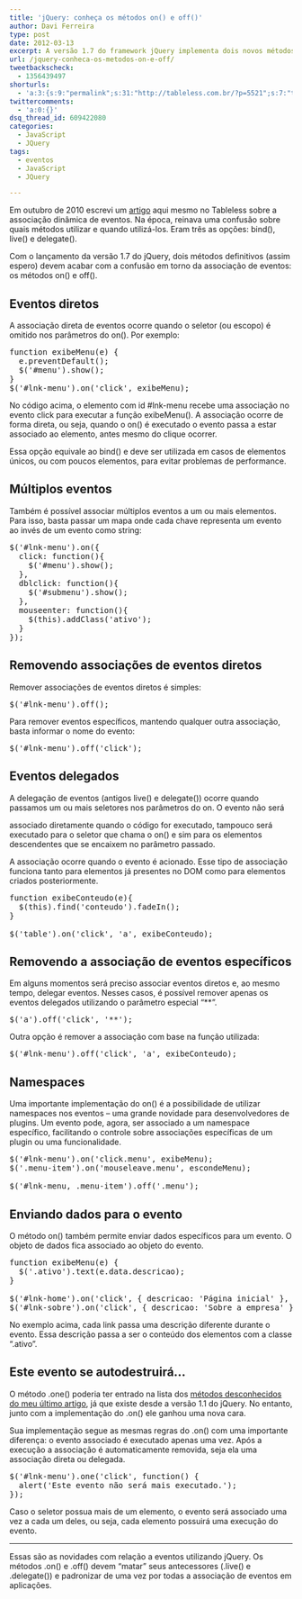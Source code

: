 ```yaml
---
title: 'jQuery: conheça os métodos on() e off()'
author: Davi Ferreira
type: post
date: 2012-03-13
excerpt: A versão 1.7 do framework jQuery implementa dois novos métodos que pretendem acabar de vez com a confusão gerada em torno da associação de eventos.
url: /jquery-conheca-os-metodos-on-e-off/
tweetbackscheck:
  - 1356439497
shorturls:
  - 'a:3:{s:9:"permalink";s:31:"http://tableless.com.br/?p=5521";s:7:"tinyurl";s:26:"http://tinyurl.com/6nq99g3";s:4:"isgd";s:19:"http://is.gd/Rw4F23";}'
twittercomments:
  - 'a:0:{}'
dsq_thread_id: 609422080
categories:
  - JavaScript
  - JQuery
tags:
  - eventos
  - JavaScript
  - JQuery

---
```

Em outubro de 2010 escrevi um [artigo][1] aqui mesmo no Tableless sobre a associação dinâmica de eventos. Na época, reinava uma confusão sobre quais métodos utilizar e quando utilizá-los. Eram três as opções: bind(), live() e delegate().

Com o lançamento da versão 1.7 do jQuery, dois métodos definitivos (assim espero) devem acabar com a confusão em torno da associação de eventos: os métodos on() e off().

## Eventos diretos

A associação direta de eventos ocorre quando o seletor (ou escopo) é omitido nos parâmetros do on(). Por exemplo:

<pre class="lang-javascript">function exibeMenu(e) {
  e.preventDefault();
  $('#menu').show();
}
$('#lnk-menu').on('click', exibeMenu);
</pre>

No código acima, o elemento com id #lnk-menu recebe uma associação no evento click para executar a função exibeMenu(). A associação ocorre de forma direta, ou seja, quando o on() é executado o evento passa a estar associado ao elemento, antes mesmo do clique ocorrer.

Essa opção equivale ao bind() e deve ser utilizada em casos de elementos únicos, ou com poucos elementos, para evitar problemas de performance.

## Múltiplos eventos

Também é possível associar múltiplos eventos a um ou mais elementos. Para isso, basta passar um mapa onde cada chave representa um evento ao invés de um evento como string:

<pre class="lang-javascript">$('#lnk-menu').on({
  click: function(){
    $('#menu').show();
  },
  dblclick: function(){
    $('#submenu').show();
  },
  mouseenter: function(){
    $(this).addClass('ativo');
  }
});
</pre>

## Removendo associações de eventos diretos

Remover associações de eventos diretos é simples:

<pre class="lang-javascript">$('#lnk-menu').off();</pre>

Para remover eventos específicos, mantendo qualquer outra associação, basta informar o nome do evento:

<pre class="lang-javascript">$('#lnk-menu').off('click');</pre>

## Eventos delegados

A delegação de eventos (antigos live() e delegate()) ocorre quando passamos um ou mais seletores nos parâmetros do on. O evento não será
  
associado diretamente quando o código for executado, tampouco será executado para o seletor que chama o on() e sim para os elementos descendentes que se encaixem no parâmetro passado.

A associação ocorre quando o evento é acionado. Esse tipo de associação funciona tanto para elementos já presentes no DOM como para elementos criados posteriormente.

<pre class="lang-javascript">function exibeConteudo(e){
  $(this).find('conteudo').fadeIn();
}

$('table').on('click', 'a', exibeConteudo);
</pre>

## Removendo a associação de eventos específicos

Em alguns momentos será preciso associar eventos diretos e, ao mesmo tempo, delegar eventos. Nesses casos, é possível remover apenas os eventos delegados utilizando o parâmetro especial &#8220;**&#8221;.

<pre class="lang-javascript">$('a').off('click', '**');</pre>

Outra opção é remover a associação com base na função utilizada:

<pre class="lang-javascript">$('#lnk-menu').off('click', 'a', exibeConteudo);</pre>

## Namespaces

Uma importante implementação do on() é a possibilidade de utilizar namespaces nos eventos &#8211; uma grande novidade para desenvolvedores de plugins. Um evento pode, agora, ser associado a um namespace específico, facilitando o controle sobre associações específicas de um plugin ou uma funcionalidade.

<pre class="lang-javascript">$('#lnk-menu').on('click.menu', exibeMenu);
$('.menu-item').on('mouseleave.menu', escondeMenu);

$('#lnk-menu, .menu-item').off('.menu');
</pre>

## Enviando dados para o evento

O método on() também permite enviar dados específicos para um evento. O objeto de dados fica associado ao objeto do evento.

<pre class="lang-javascript">function exibeMenu(e) { 
  $('.ativo').text(e.data.descricao);
}

$('#lnk-home').on('click', { descricao: 'Página inicial' }, exibeMenu);
$('#lnk-sobre').on('click', { descricao: 'Sobre a empresa' }, exibeMenu);
</pre>

No exemplo acima, cada link passa uma descrição diferente durante o evento. Essa descrição passa a ser o conteúdo dos elementos com a classe &#8220;.ativo&#8221;.

## Este evento se autodestruirá…

O método .one() poderia ter entrado na lista dos [métodos desconhecidos do meu último artigo][2], já que existe desde a versão 1.1 do jQuery. No entanto, junto com a implementação do .on() ele ganhou uma nova cara.

Sua implementação segue as mesmas regras do .on() com uma importante diferença: o evento associado é executado apenas uma vez. Após a execução a associação é automaticamente removida, seja ela uma associação direta ou delegada.

<pre class="lang-javascript">$('#lnk-menu').one('click', function() {
  alert('Este evento não será mais executado.');
});
</pre>

Caso o seletor possua mais de um elemento, o evento será associado uma vez a cada um deles, ou seja, cada elemento possuirá uma execução do evento.

* * *

Essas são as novidades com relação a eventos utilizando jQuery. Os métodos .on() e .off() devem &#8220;matar&#8221; seus antecessores (.live() e .delegate()) e padronizar de uma vez por todas a associação de eventos em aplicações.

 [1]: http://tableless.com.br/associando-eventos-dinamicamente/ "jQuery: associando eventos dinamicamente"
 [2]: http://tableless.com.br/jquery-metodos-desconhecidos/ "jQuery: métodos desconhecidos"